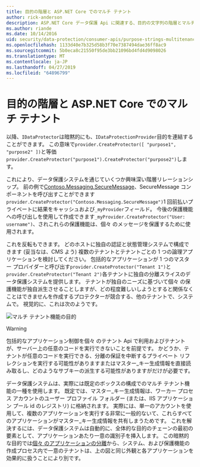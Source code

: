 ```yaml
---
title: 目的の階層と ASP.NET Core でのマルチ テナント
author: rick-anderson
description: ASP.NET Core データ保護 Api に関連する、目的の文字列の階層とマルチ テナント機能について説明します。
ms.author: riande
ms.date: 10/14/2016
uid: security/data-protection/consumer-apis/purpose-strings-multitenancy
ms.openlocfilehash: 1133d40e7b325d58b3f70e7387494dae36ff8ac9
ms.sourcegitcommit: 5b0eca8c21550f95de3bb21096bd4fd4d9098026
ms.translationtype: MT
ms.contentlocale: ja-JP
ms.lasthandoff: 04/27/2019
ms.locfileid: "64896799"
---
```

# <a name="purpose-hierarchy-and-multi-tenancy-in-aspnet-core"></a>目的の階層と ASP.NET Core でのマルチ テナント

以降、`IDataProtector`は暗黙的にも、`IDataProtectionProvider`目的を連結することができます。 この意味で`provider.CreateProtector([ "purpose1", "purpose2" ])`と等価`provider.CreateProtector("purpose1").CreateProtector("purpose2")`します。

これにより、データ保護システムを通じていくつか興味深い階層リレーションシップ。 前の例で[Contoso.Messaging.SecureMessage](xref:security/data-protection/consumer-apis/purpose-strings#data-protection-contoso-purpose)、SecureMessage コンポーネントを呼び出すことができます`provider.CreateProtector("Contoso.Messaging.SecureMessage")`1 回前払いプライベートに結果をキャッシュおよび`_myProvider`フィールド。 今後の保護機能への呼び出しを使用して作成できます`_myProvider.CreateProtector("User: username")`、されこれらの保護機能は、個々 のメッセージを保護するために使用されます。

これを反転もできます。 どのホストに独自の認証と状態管理システムで構成できます (妥当なは、CMS よう) 複数のテナントとテナントごとの 1 つの論理アプリケーションを検討してください。 包括的なアプリケーションが 1 つのマスター プロバイダーと呼び出す`provider.CreateProtector("Tenant 1")`と`provider.CreateProtector("Tenant 2")`各テナントに独自の分離スライスのデータ保護システムを提供します。 テナントが独自のニーズに基づいて個々 の保護機能が独自派生させることしますが、どの程度難しいしようとすると関係なくことはできませんを作成するプロテクターが競合する、他のテナントで、システムで。 視覚的に、これは次のようです。

![マルチ テナント機能の目的](purpose-strings-multitenancy/_static/purposes-multi-tenancy.png)

>[!WARNING]
> 包括的なアプリケーション制御を個々 のテナント Api で利用およびテナントが、サーバー上の任意のコードを実行できないことを前提です。 かどうか、テナントが任意のコードを実行できる、分離の保証を中断するプライベート リフレクションを実行する可能性がありますまたはマスター_キー生成情報を直接読み取るし、どのようなサブキーの派生する可能性がありますがだけが必要です。

データ保護システムは、実際には既定のボックスの構成でのマルチ テナント機能の一種を使用します。 既定では、マスター_キー生成情報は、ワーカー プロセス アカウントのユーザー プロファイル フォルダー (または、IIS アプリケーション プール id のレジストリ) に格納されます。 実際には、単一のアカウントを使用して、複数のアプリケーションを実行する非常に一般的ないて、これらすべてのアプリケーションがマスター_キー生成情報を共有しまうためです。 これを解決するには、データ保護システムは自動的に、全体的な目的のチェーンの最初の要素として、アプリケーションあたり一意の識別子を挿入します。 この暗黙的な目的では[個々 のアプリケーションの分離](xref:security/data-protection/configuration/overview#per-application-isolation)から、システム、および保護機能の作成プロセス内で一意のテナントは、上の図と同じ外観と各アプリケーションを効果的に扱うことにより別です。
